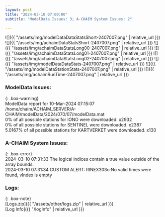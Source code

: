 ```yaml
---
layout: post
title: "2024-03-10 07:00:00"
subtitle: "ModelData Issues: 3; A-CHAIM System Issues: 2"

---
```


![]({{ "/assets/img/modelDataDataStatsShort-2407007.png" | relative_url }})
![]({{ "/assets/img/achaimDataStatsShort-2407007.png" | relative_url }})
![]({{ "/assets/img/achaimDataStatsLong00-2407007.png" | relative_url }})
![]({{ "/assets/img/achaimDataStatsLong01-2407007.png" | relative_url }})
![]({{ "/assets/img/achaimDataStatsLong02-2407007.png" | relative_url }})
![]({{ "/assets/img/modelDataDataStats-2407007.png" | relative_url }})
![]({{ "/assets/img/modelDataStationStats-2407007.png" | relative_url }})
![]({{ "/assets/img/achaimRunTime-2407007.png" | relative_url }})


### ModelData Issues:  
  
{: .box-warning}  
 ModelData report for 10-Mar-2024 07:15:07   
 /home/chaim/ACHAIM_SERVER/A-CHAIM/modelData/2024/070/07/modelData.mat   
 0% of all possible stations for IONO were downloaded. x2932   
 0% of all possible stations for SENTINEL were downloaded. x2387   
 5.0167% of all possible stations for KARTVERKET were downloaded. x130   
  
### A-CHAIM System Issues:  
  
{: .box-error}  
2024-03-10 07:31:33 The logical indices contain a true value outside of the array bounds.  
2024-03-10 07:31:34 CUSTOM ALERT: RINEX303o:No valid times were found, vIndex is empty  

### Logs:  
  
{: .box-note}  
[Logs.zip]({{ "/assets/other/logs.zip" | relative_url }})  
[Log Info]({{ "/logInfo" | relative_url }})  
